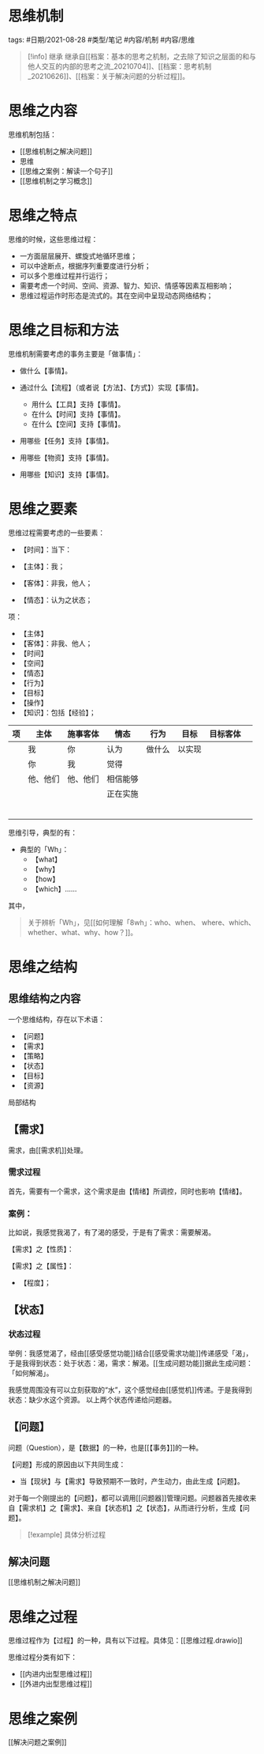 # 思维机制


tags: #日期/2021-08-28 #类型/笔记 #内容/机制 #内容/思维 



> [!info] 继承
> 继承自[[档案：基本的思考之机制，之去除了知识之层面的和与他人交互的内部的思考之流_20210704]]、[[档案：思考机制_20210626]]、[[档案：关于解决问题的分析过程]]。



# 思维之内容


思维机制包括：

- [[思维机制之解决问题]]
- 思维
- [[思维之案例：解读一个句子]]
- [[思维机制之学习概念]]





# 思维之特点

思维的时候，这些思维过程：
- 一方面层层展开、螺旋式地循环思维；
- 可以中途断点，根据序列重要度进行分析；
- 可以多个思维过程并行运行；
- 需要考虑一个时间、空间、资源、智力、知识、情感等因素互相影响；
- 思维过程运作时形态是流式的。其在空间中呈现动态网络结构；






# 思维之目标和方法

思维机制需要考虑的事务主要是「做事情」：

- 做什么【事情】。
- 通过什么【流程】（或者说【方法】、【方式】）实现【事情】。
  - 用什么【工具】支持【事情】。
  - 在什么【时间】支持【事情】。
  - 在什么【空间】支持【事情】。

- 用哪些【任务】支持【事情】。
- 用哪些【物资】支持【事情】。
- 用哪些【知识】支持【事情】。



# 思维之要素



思维过程需要考虑的一些要素：



- 【时间】：当下：

- 【主体】：我；

- 【客体】：非我，他人；

- 【情态】：认为之状态；





项：

- 【主体】
- 【客体】：非我、他人；
- 【时间】
- 【空间】
- 【情态】
- 【行为】
- 【目标】
- 【操作】
- 【知识】：包括【经验】；


| 项   | 主体     | 施事客体 | 情态     | 行为   | 目标   | 目标客体 |      |
| ---- | -------- | -------- | -------- | ------ | ------ | -------- | ---- |
|      | 我       | 你       | 认为     | 做什么 | 以实现 |          |      |
|      | 你       | 我       | 觉得     |        |        |          |      |
|      | 他、他们 | 他、他们 | 相信能够 |        |        |          |      |
|      |          |          | 正在实施 |        |        |          |      |
|      |          |          |          |        |        |          |      |
|      |          |          |          |        |        |          |      |
|      |          |          |          |        |        |          |      |
|      |          |          |          |        |        |          |      |
|      |          |          |          |        |        |          |      |
|      |          |          |          |        |        |          |      |




思维引导，典型的有：

- 典型的「Wh」：
  - 【what】
  - 【why】
  - 【how】
  - 【which】……

其中，

> 关于辨析「Wh」，见[[如何理解「8wh」：who、when、 where、which、whether、what、why、how？]]。






# 思维之结构





## 思维结构之内容

一个思维结构，存在以下术语：

- 【问题】
- 【需求】
- 【策略】
- 【状态】
- 【目标】
- 【资源】

局部结构

## 【需求】

需求，由[[需求机]]处理。


### 需求过程

首先，需要有一个需求，这个需求是由【情绪】所调控，同时也影响【情绪】。

### 案例：

比如说，我感觉我渴了，有了渴的感受，于是有了需求：需要解渴。

【需求】之【性质】：



【需求】之【属性】：

- 【程度】；


## 【状态】

### 状态过程

举例：我感觉渴了，经由[[感受感觉功能]]结合[[感受需求功能]]传递感受「渴」，于是我得到状态：处于状态：渴，需求：解渴。[[生成问题功能]]据此生成问题：「如何解渴」。

我感觉周围没有可以立刻获取的“水”，这个感觉经由[[感觉机]]传递。于是我得到状态：缺少水这个资源。
以上两个状态传递给问题器。




## 【问题】

问题（Question），是【数据】的一种，也是[[【事务】]]的一种。

【问题】形成的原因由以下共同生成：
- 当【现状】与【需求】导致预期不一致时，产生动力，由此生成【问题】。



对于每一个刚提出的【问题】，都可以调用[[问题器]]管理问题。问题器首先接收来自【需求机】之【需求】、来自【状态机】之【状态】，从而进行分析，生成【问题】。

> [!example]
> 具体分析过程





## 解决问题

[[思维机制之解决问题]]





# 思维之过程



思维过程作为【过程】的一种，具有以下过程。具体见：[[思维过程.drawio]]

思维过程分类有如下：

- [[内进内出型思维过程]]
- [[外进内出型思维过程]]


# 思维之案例

[[解决问题之案例]]